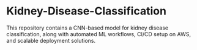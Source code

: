 # Kidney-Disease-Classification
This repository contains a CNN-based model for kidney disease classification, along with automated ML workflows, CI/CD setup on AWS, and scalable deployment solutions.
